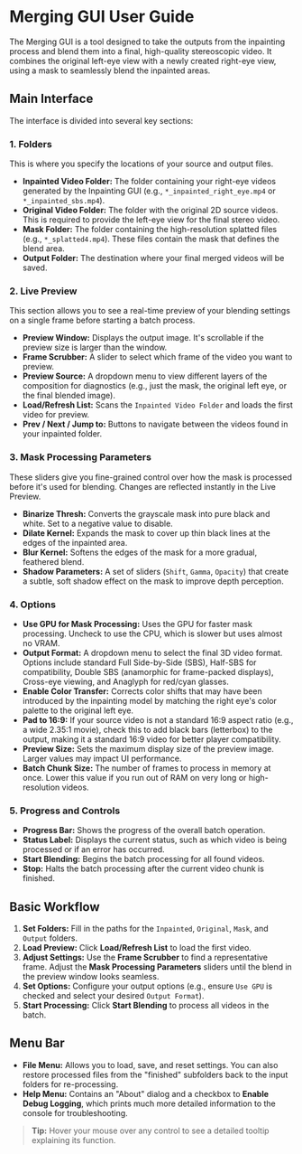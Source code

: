 # Merging GUI User Guide

The Merging GUI is a tool designed to take the outputs from the inpainting process and blend them into a final, high-quality stereoscopic video. It combines the original left-eye view with a newly created right-eye view, using a mask to seamlessly blend the inpainted areas.

## Main Interface

The interface is divided into several key sections:

### 1. Folders

This is where you specify the locations of your source and output files.

-   **Inpainted Video Folder:** The folder containing your right-eye videos generated by the Inpainting GUI (e.g., `*_inpainted_right_eye.mp4` or `*_inpainted_sbs.mp4`).
-   **Original Video Folder:** The folder with the original 2D source videos. This is required to provide the left-eye view for the final stereo video.
-   **Mask Folder:** The folder containing the high-resolution splatted files (e.g., `*_splatted4.mp4`). These files contain the mask that defines the blend area.
-   **Output Folder:** The destination where your final merged videos will be saved.

### 2. Live Preview

This section allows you to see a real-time preview of your blending settings on a single frame before starting a batch process.

-   **Preview Window:** Displays the output image. It's scrollable if the preview size is larger than the window.
-   **Frame Scrubber:** A slider to select which frame of the video you want to preview.
-   **Preview Source:** A dropdown menu to view different layers of the composition for diagnostics (e.g., just the mask, the original left eye, or the final blended image).
-   **Load/Refresh List:** Scans the `Inpainted Video Folder` and loads the first video for preview.
-   **Prev / Next / Jump to:** Buttons to navigate between the videos found in your inpainted folder.

### 3. Mask Processing Parameters

These sliders give you fine-grained control over how the mask is processed before it's used for blending. Changes are reflected instantly in the Live Preview.

-   **Binarize Thresh:** Converts the grayscale mask into pure black and white. Set to a negative value to disable.
-   **Dilate Kernel:** Expands the mask to cover up thin black lines at the edges of the inpainted area.
-   **Blur Kernel:** Softens the edges of the mask for a more gradual, feathered blend.
-   **Shadow Parameters:** A set of sliders (`Shift`, `Gamma`, `Opacity`) that create a subtle, soft shadow effect on the mask to improve depth perception.

### 4. Options

-   **Use GPU for Mask Processing:** Uses the GPU for faster mask processing. Uncheck to use the CPU, which is slower but uses almost no VRAM.
-   **Output Format:** A dropdown menu to select the final 3D video format. Options include standard Full Side-by-Side (SBS), Half-SBS for compatibility, Double SBS (anamorphic for frame-packed displays), Cross-eye viewing, and Anaglyph for red/cyan glasses.
-   **Enable Color Transfer:** Corrects color shifts that may have been introduced by the inpainting model by matching the right eye's color palette to the original left eye.
-   **Pad to 16:9:** If your source video is not a standard 16:9 aspect ratio (e.g., a wide 2.35:1 movie), check this to add black bars (letterbox) to the output, making it a standard 16:9 video for better player compatibility.
-   **Preview Size:** Sets the maximum display size of the preview image. Larger values may impact UI performance.
-   **Batch Chunk Size:** The number of frames to process in memory at once. Lower this value if you run out of RAM on very long or high-resolution videos.

### 5. Progress and Controls

-   **Progress Bar:** Shows the progress of the overall batch operation.
-   **Status Label:** Displays the current status, such as which video is being processed or if an error has occurred.
-   **Start Blending:** Begins the batch processing for all found videos.
-   **Stop:** Halts the batch processing after the current video chunk is finished.

## Basic Workflow

1.  **Set Folders:** Fill in the paths for the `Inpainted`, `Original`, `Mask`, and `Output` folders.
2.  **Load Preview:** Click **Load/Refresh List** to load the first video.
3.  **Adjust Settings:** Use the **Frame Scrubber** to find a representative frame. Adjust the **Mask Processing Parameters** sliders until the blend in the preview window looks seamless.
4.  **Set Options:** Configure your output options (e.g., ensure `Use GPU` is checked and select your desired `Output Format`).
5.  **Start Processing:** Click **Start Blending** to process all videos in the batch.

## Menu Bar

-   **File Menu:** Allows you to load, save, and reset settings. You can also restore processed files from the "finished" subfolders back to the input folders for re-processing.
-   **Help Menu:** Contains an "About" dialog and a checkbox to **Enable Debug Logging**, which prints much more detailed information to the console for troubleshooting.

> **Tip:** Hover your mouse over any control to see a detailed tooltip explaining its function.
